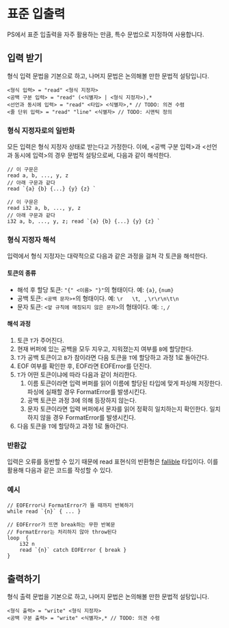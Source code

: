 # 표준 입출력

PS에서 표준 입출력을 자주 활용하는 만큼, 특수 문법으로 지정하여 사용합니다.

## 입력 받기

형식 입력 문법을 기본으로 하고, 나머지 문법은 논의해볼 만한 문법적 설탕입니다.

```
<형식 입력> = "read" <형식 지정자>
<공백 구분 입력> = "read" (<식별자> | <형식 지정자>),*
<선언과 동시에 입력> = "read" <타입> <식별자>,* // TODO: 의견 수렴
<줄 단위 입력> = "read" "line" <식별자> // TODO: 시맨틱 정의
```

### 형식 지정자로의 일반화

모든 입력은 형식 지정자 상태로 받는다고 가정한다.
이에, <공백 구분 입력>과 <선언과 동시에 입력>의 경우 문법적 설탕으로써, 다음과 같이 해석한다.

```
// 이 구문은
read a, b, ..., y, z
// 아래 구문과 같다
read `{a} {b} {...} {y} {z} `
```

```
// 이 구문은
read i32 a, b, ..., y, z
// 아래 구문과 같다
i32 a, b, ..., y, z; read `{a} {b} {...} {y} {z} `
```

### 형식 지정자 해석

입력에서 형식 지정자는 대략적으로 다음과 같은 과정을 걸쳐 각 토큰을 해석한다.

#### 토큰의 종류

- 해석 후 할당 토큰: `"{" <이름> "}"`의 형태이다. 예: `{a}`, `{num}`
- 공백 토큰: `<공백 문자>+`의 형태이다. 예: `\r   \t`, ` `, `\r\r\n\t\n`
- 문자 토큰: `<앞 규칙에 매칭되지 않은 문자>`의 형태이다. 예: `:`, `/`

#### 해석 과정

1. 토큰 `T`가 주어진다.
2. 현재 버퍼에 있는 공백을 모두 지우고, 지워졌는지 여부를 `B`에 할당한다.
3. `T`가 공백 토큰이고 `B`가 참이라면 다음 토큰을 `T`에 할당하고 과정 1로 돌아간다.
4. EOF 여부를 확인한 후, EOF라면 EOFError를 던진다.
5. `T`가 어떤 토큰이냐에 따라 다음과 같이 처리한다.
    1. 이름 토큰이라면 입력 버퍼를 읽어 이름에 할당된 타입에 맞게 파싱해 저장한다.
        파싱에 실패할 경우 FormatError를 발생시킨다.
    2. 공백 토큰은 과정 3에 의해 등장하지 않는다.
    3. 문자 토큰이라면 입력 버퍼에서 문자를 읽어 정확히 일치하는지 확인한다.
        일치하지 않을 경우 FormatError를 발생시킨다.
6. 다음 토큰을 `T`에 할당하고 과정 1로 돌아간다.

### 반환값

입력은 오류를 동반할 수 있기 때문에 read 표현식의 반환형은 [fallible](../types/fallible.md) 타입이다.
이를 활용해 다음과 같은 코드를 작성할 수 있다.

### 예시

```
// EOFError나 FormatError가 뜰 때까지 반복하기
while read `{n}` { ... }
```

```
// EOFError가 뜨면 break하는 무한 반복문
// FormatError는 처리하지 않아 throw된다
loop  {
    i32 n
    read `{n}` catch EOFError { break }
}
```

## 출력하기

형식 출력 문법을 기본으로 하고, 나머지 문법은 논의해볼 만한 문법적 설탕입니다.

```
<형식 출력> = "write" <형식 지정자>
<공백 구분 출력> = "write" <식별자>,* // TODO: 의견 수렴
```
